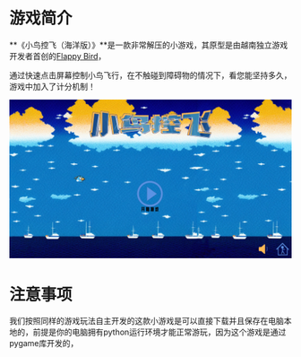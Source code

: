 # 游戏简介

**《小鸟控飞（海洋版）》**是一款非常解压的小游戏，其原型是由越南独立游戏开发者首创的[Flappy Bird](https://baike.baidu.com/item/flappy%20bird/13015165)，  

通过快速点击屏幕控制小鸟飞行，在不触碰到障碍物的情况下，看您能坚持多久，游戏中加入了计分机制！

![游戏主页](image\游戏主页.png)

# 注意事项

我们按照同样的游戏玩法自主开发的这款小游戏是可以直接下载并且保存在电脑本地的，前提是你的电脑拥有python运行环境才能正常游玩，因为这个游戏是通过pygame库开发的，